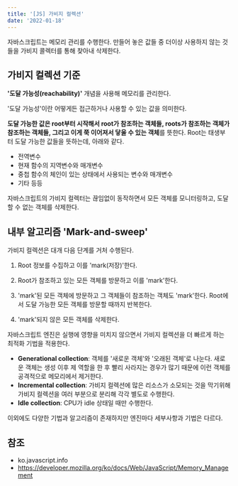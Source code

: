 ```yaml
---
title: '[JS] 가비지 컬렉션'
date: '2022-01-18'
---
```


자바스크립트는 메모리 관리를 수행한다. 만들어 놓은 값들 중 더이상 사용하지 않는 것들을 가비지 콜렉터를 통해 찾아내 삭제한다.

## 가비지 컬렉션 기준

**'도달 가능성(reachability)'** 개념을 사용해 메모리를 관리한다.

'도달 가능성'이란 어떻게든 접근하거나 사용할 수 있는 값을 의미한다.

**도달 가능한 값은 root부터 시작해서 root가 참조하는 객체들, roots가 참조하는 객체가 참조하는 객체들, 그리고 이게 쭉 이어져서 닿울 수 있는 객체**를 뜻한다.
Root는 태생부터 도달 가능한 값들을 뜻하는데, 아래와 같다.

- 전역변수
- 현재 함수의 지역변수와 매개변수
- 중첩 함수의 체인이 있는 상태에서 사용되는 변수와 매개변수
- 기타 등등

자바스크립트의 가비지 컬렉터는 끊임없이 동작하면서 모든 객체를 모니터링하고, 도달할 수 없는 객체를 삭제한다.

## 내부 알고리즘 'Mark-and-sweep'

가비지 컬렉션은 대개 다음 단계를 거처 수행된다.

1. Root 정보를 수집하고 이를 'mark(저장)'한다.

2. Root가 참조하고 있는 모든 객체를 방문하고 이를 'mark'한다.

3. 'mark'된 모든 객체에 방문하고 그 객체들이 참조하는 객체도 'mark'한다. Root에서 도달 가능한 모든 객체를 방문할 때까지 반복한다.

4. 'mark'되지 않은 모든 객체를 삭제한다.

자바스크립트 엔진은 실행에 영향을 미치지 않으면서 가비지 컬렉션을 더 빠르게 하는 최적화 기법을 적용한다.

- **Generational collection**: 객체를 '새로운 객체'와 '오래된 객체'로 나눈다. 새로운 객체는 생성 이후 제 역할을 한 후 빨리 사라지는 경우가 많기 때문에
  이런 객체를 공격적으로 메모리에서 제거한다.
- **Incremental collection**: 가비지 컬렉션에 많은 리소스가 소모되는 것을 막기위해 가비지 컬렉션을 여러 부분으로 분리해 각각 별도로 수행한다.
- **Idle collection**: CPU가 idle 상태일 때만 수행한다.

이외에도 다양한 기법과 알고리즘이 존재하지만 엔진마다 세부사항과 기법은 다르다.

## 참조

- ko.javascript.info
- <https://developer.mozilla.org/ko/docs/Web/JavaScript/Memory_Management>
